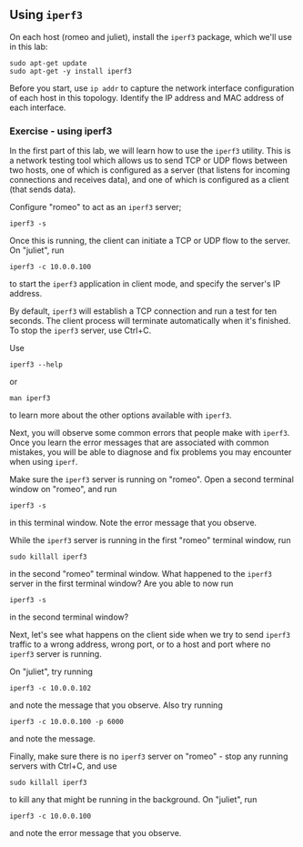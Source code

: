 ## Using `iperf3`


On each host (romeo and juliet), install the `iperf3` package, which we'll use in this lab:

```
sudo apt-get update
sudo apt-get -y install iperf3
```

Before you start, use `ip addr` to capture the network interface configuration of each host in this topology. Identify the IP address and MAC address of each interface.

### Exercise - using iperf3 


In the first part of this lab, we will learn how to use the `iperf3` utility. This is a network testing tool which allows us to send TCP or UDP flows between two hosts, one of which is configured as a server (that listens for incoming connections and receives data), and one of which is configured as a client (that sends data).

Configure "romeo" to act as an `iperf3` server;

```
iperf3 -s
```

Once this is running, the client can initiate a TCP or UDP flow to the server. On "juliet", run

```
iperf3 -c 10.0.0.100
```

to start the `iperf3` application in client mode, and specify the server's IP address.

By default, `iperf3` will establish a TCP connection and run a test for ten seconds.  The client process will terminate automatically when it's finished. To stop the `iperf3` server, use Ctrl+C.

Use 

```
iperf3 --help
```

or 

```
man iperf3
```

to learn more about the other options available with `iperf3`.

Next, you will observe some common errors that people make with `iperf3`. Once you learn the error messages that are associated with common mistakes, you will be able to diagnose and fix problems you may encounter when using `iperf`.

Make sure the `iperf3` server is running on "romeo". Open a second terminal window on "romeo", and run


```
iperf3 -s
```

in this terminal window. Note the error message that you observe.

While the `iperf3` server is running in the first "romeo" terminal window, run

```
sudo killall iperf3
```

in the second "romeo" terminal window. What happened to the `iperf3` server in the first terminal window? Are you able to now run 

```
iperf3 -s
```

in the second terminal window?

Next, let's see what happens on the client side when we try to send `iperf3` traffic to a wrong address, wrong port, or to a host and port where no `iperf3` server is running.

On "juliet", try running

```
iperf3 -c 10.0.0.102
```

and note the message that you observe. Also try running 

```
iperf3 -c 10.0.0.100 -p 6000
```

and note the message. 

Finally, make sure there is no `iperf3` server on "romeo" - stop any running servers with Ctrl+C, and use

```
sudo killall iperf3
```

to kill any that might be running in the background. On "juliet", run

```
iperf3 -c 10.0.0.100
```

and note the error message that you observe.

